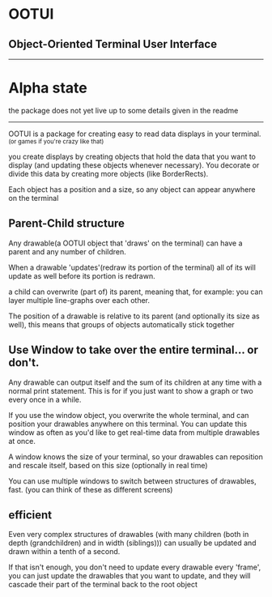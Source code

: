 # OOTUI
## Object-Oriented Terminal User Interface

---
# Alpha state

the package does not yet live up to some details given in the readme

---
OOTUI is a package for creating easy to read data displays in your terminal. <sub>(or games if you're crazy like that)</sub>

you create displays by creating objects that hold the data that you want to display (and updating these objects whenever necessary). You decorate or divide this data by creating more objects (like BorderRects).

Each object has a position and a size, so any object can appear anywhere on the terminal

## Parent-Child structure
Any drawable(a OOTUI object that 'draws' on the terminal) can have a parent and any number of children.

When a drawable 'updates'(redraw its portion of the terminal) all of its will update as well before its portion is redrawn.

a child can overwrite (part of) its parent, meaning that, for example: you can layer multiple line-graphs over each other.

The position of a drawable is relative to its parent (and optionally its size as well), this means that groups of objects automatically stick together

## Use Window to take over the entire terminal... or don't.
Any drawable can output itself and the sum of its children at any time with a normal print statement. This is for if you just want to show a graph or two every once in a while.

If you use the window object, you overwrite the whole terminal, and can position your drawables anywhere on this terminal. You can update this window as often as you'd like to get real-time data from multiple drawables at once.

A window knows the size of your terminal, so your drawables can reposition and rescale itself, based on this size (optionally in real time)

You can use multiple windows to switch between structures of drawables, fast. (you can think of these as different screens)

## efficient
Even very complex structures of drawables (with many children (both in depth (grandchildren) and in width (siblings))) can usually be updated and drawn within a tenth of a second.

If that isn't enough, you don't need to update every drawable every 'frame', you can just update the drawables that you want to update, and they will cascade their part of the terminal back to the root object